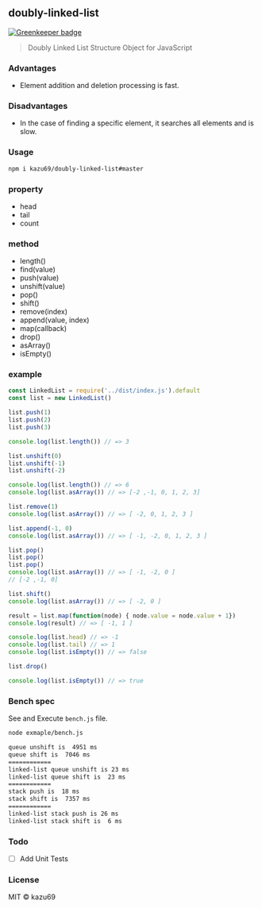 ## doubly-linked-list

[![Greenkeeper badge](https://badges.greenkeeper.io/kazu69/doubly-linked-list.svg)](https://greenkeeper.io/)

> Doubly  Linked List Structure Object for JavaScript

### Advantages

- Element addition and deletion processing is fast.

### Disadvantages

- In the case of finding a specific element, it searches all elements and is slow.

### Usage

```sh
npm i kazu69/doubly-linked-list#master
```

### property

- head
- tail
- count

### method

- length()
- find(value)
- push(value)
- unshift(value)
- pop()
- shift()
- remove(index)
- append(value, index)
- map(callback)
- drop()
- asArray()
- isEmpty()

### example

```js
const LinkedList = require('../dist/index.js').default
const list = new LinkedList()

list.push(1)
list.push(2)
list.push(3)

console.log(list.length()) // => 3

list.unshift(0)
list.unshift(-1)
list.unshift(-2)

console.log(list.length()) // => 6
console.log(list.asArray()) // => [-2 ,-1, 0, 1, 2, 3]

list.remove(1)
console.log(list.asArray()) // => [ -2, 0, 1, 2, 3 ]

list.append(-1, 0)
console.log(list.asArray()) // => [ -1, -2, 0, 1, 2, 3 ]

list.pop()
list.pop()
list.pop()
console.log(list.asArray()) // => [ -1, -2, 0 ]
// [-2 ,-1, 0]

list.shift()
console.log(list.asArray()) // => [ -2, 0 ]

result = list.map(function(node) { node.value = node.value + 1})
console.log(result) // => [ -1, 1 ]

console.log(list.head) // => -1
console.log(list.tail) // => 1
console.log(list.isEmpty()) // => false

list.drop()

console.log(list.isEmpty()) // => true
```

### Bench spec

See and Execute `bench.js` file.

```sh
node exmaple/bench.js

queue unshift is  4951 ms
queue shift is  7046 ms
============
linked-list queue unshift is 23 ms
linked-list queue shift is  23 ms
============
stack push is  18 ms
stack shift is  7357 ms
============
linked-list stack push is 26 ms
linked-list stack shift is  6 ms
```

### Todo

- [ ] Add Unit Tests

### License

MIT © kazu69
